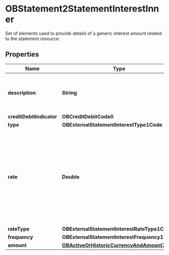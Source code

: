 

# OBStatement2StatementInterestInner

Set of elements used to provide details of a generic interest amount related to the statement resource.

## Properties

| Name | Type | Description | Notes |
|------------ | ------------- | ------------- | -------------|
|**description** | **String** | Description that may be available for the statement interest. |  [optional] |
|**creditDebitIndicator** | **OBCreditDebitCode0** |  |  |
|**type** | **OBExternalStatementInterestType1Code** |  |  |
|**rate** | **Double** | field representing a percentage (e.g. 0.05 represents 5% and 0.9525 represents 95.25%). Note the number of decimal places may vary. |  [optional] |
|**rateType** | **OBExternalStatementInterestRateType1Code** |  |  [optional] |
|**frequency** | **OBExternalStatementInterestFrequency1Code** |  |  [optional] |
|**amount** | [**OBActiveOrHistoricCurrencyAndAmount7**](OBActiveOrHistoricCurrencyAndAmount7.md) |  |  |



